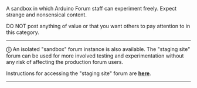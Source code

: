 A sandbox in which Arduino Forum staff can experiment freely. Expect strange and nonsensical content.

DO NOT post anything of value or that you want others to pay attention to in this category.

---

**ⓘ** An isolated "sandbox" forum instance is also available. The "staging site" forum can be used for more involved testing and experimentation without any risk of affecting the production forum users.

Instructions for accessing the "staging site" forum are [**here**](https://forum.arduino.cc/t/staging-site-sandbox-forum-instance/1112538).

---
